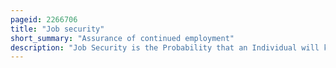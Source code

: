 ```yaml
---
pageid: 2266706
title: "Job security"
short_summary: "Assurance of continued employment"
description: "Job Security is the Probability that an Individual will keep their Job a Job with a high Level of Security is such that a Person with the Job would have a small Chance of losing it. Many Factors threaten Job Security: Globalization, outsourcing, downsizing, Recession, and new Technology, to name a few."
---
```

